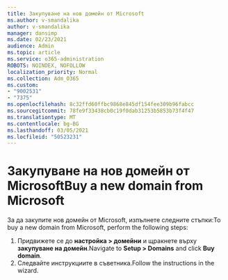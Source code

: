 ```yaml
---
title: Закупуване на нов домейн от Microsoft
ms.author: v-smandalika
author: v-smandalika
manager: dansimp
ms.date: 02/23/2021
audience: Admin
ms.topic: article
ms.service: o365-administration
ROBOTS: NOINDEX, NOFOLLOW
localization_priority: Normal
ms.collection: Adm_O365
ms.custom:
- "9002531"
- "7375"
ms.openlocfilehash: 8c32ffd60ffbc9868e845df154fee309b96fabcc
ms.sourcegitcommit: 78fe9f33438cb0c19f0dab31253b5853b73f4f47
ms.translationtype: MT
ms.contentlocale: bg-BG
ms.lasthandoff: 03/05/2021
ms.locfileid: "50523231"
---
```

# <a name="buy-a-new-domain-from-microsoft"></a><span data-ttu-id="58cc9-102">Закупуване на нов домейн от Microsoft</span><span class="sxs-lookup"><span data-stu-id="58cc9-102">Buy a new domain from Microsoft</span></span>

<span data-ttu-id="58cc9-103">За да закупите нов домейн от Microsoft, изпълнете следните стъпки:</span><span class="sxs-lookup"><span data-stu-id="58cc9-103">To buy a new domain from Microsoft, perform the following steps:</span></span>

1. <span data-ttu-id="58cc9-104">Придвижете се до **настройка > домейни** и щракнете върху **закупуване на домейн**.</span><span class="sxs-lookup"><span data-stu-id="58cc9-104">Navigate to **Setup > Domains** and click **Buy domain**.</span></span> 
2. <span data-ttu-id="58cc9-105">Следвайте инструкциите в съветника.</span><span class="sxs-lookup"><span data-stu-id="58cc9-105">Follow the instructions in the wizard.</span></span>